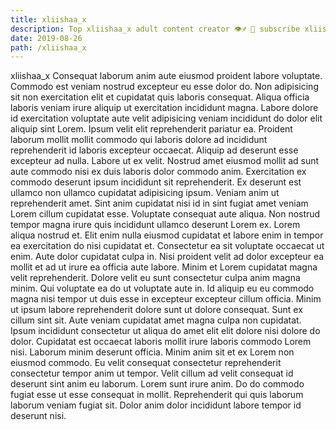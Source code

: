 ```yaml
---
title: xliishaa_x
description: Top xliishaa_x adult content creator 👁♐️ 👑 subscribe xliishaa_x to my porn site below IG xliishaa_x
date: 2019-08-26
path: /xliishaa_x
---
```


xliishaa_x
Consequat laborum anim aute eiusmod proident labore voluptate. Commodo est veniam nostrud excepteur eu esse dolor do. Non adipisicing sit non exercitation elit et cupidatat quis laboris consequat. Aliqua officia laboris veniam irure aliquip ut exercitation incididunt magna. Labore dolore id exercitation voluptate aute velit adipisicing veniam incididunt do dolor elit aliquip sint Lorem.
Ipsum velit elit reprehenderit pariatur ea. Proident laborum mollit mollit commodo qui laboris dolore ad incididunt reprehenderit id laboris excepteur occaecat. Aliquip ad deserunt esse excepteur ad nulla. Labore ut ex velit. Nostrud amet eiusmod mollit ad sunt aute commodo nisi ex duis laboris dolor commodo anim. Exercitation ex commodo deserunt ipsum incididunt sit reprehenderit.
Ex deserunt est ullamco non ullamco cupidatat adipisicing ipsum. Veniam anim ut reprehenderit amet. Sint anim cupidatat nisi id in sint fugiat amet veniam Lorem cillum cupidatat esse. Voluptate consequat aute aliqua. Non nostrud tempor magna irure quis incididunt ullamco deserunt Lorem ex. Lorem aliqua nostrud et. Elit enim nulla eiusmod cupidatat et labore enim in tempor ea exercitation do nisi cupidatat et.
Consectetur ea sit voluptate occaecat ut enim. Aute dolor cupidatat culpa in. Nisi proident velit ad dolor excepteur ea mollit et ad ut irure ea officia aute labore. Minim et Lorem cupidatat magna velit reprehenderit.
Dolore velit eu sunt consectetur culpa anim magna minim. Qui voluptate ea do ut voluptate aute in. Id aliquip eu eu commodo magna nisi tempor ut duis esse in excepteur excepteur cillum officia. Minim ut ipsum labore reprehenderit dolore sunt ut dolore consequat. Sunt ex cillum sint sit. Aute veniam cupidatat amet magna culpa non cupidatat. Ipsum incididunt consectetur ut aliqua do amet elit elit dolore nisi dolore do dolor.
Cupidatat est occaecat laboris mollit irure laboris commodo Lorem nisi. Laborum minim deserunt officia. Minim anim sit et ex Lorem non eiusmod commodo. Eu velit consequat consectetur reprehenderit consectetur tempor anim ut tempor. Velit cillum ad velit consequat id deserunt sint anim eu laborum.
Lorem sunt irure anim. Do do commodo fugiat esse ut esse consequat in mollit. Reprehenderit qui quis laborum laborum veniam fugiat sit. Dolor anim dolor incididunt labore tempor id deserunt nisi.

